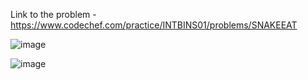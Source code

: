 Link to the problem - https://www.codechef.com/practice/INTBINS01/problems/SNAKEEAT


![image](https://github.com/Haleshot/Competitive-Programming/assets/57552973/7c85aee5-b56a-4e7c-a7b5-67b00426e8d4)


![image](https://github.com/Haleshot/Competitive-Programming/assets/57552973/1027d7e9-fd1b-4278-b22a-556ec0aebbbf)

